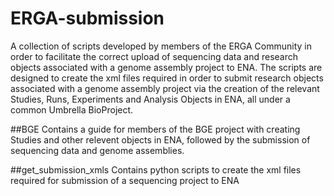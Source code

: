 # ERGA-submission

A collection of scripts developed by members of the ERGA Community in order to facilitate the correct upload of sequencing data and research objects associated with a genome assembly project to ENA. The scripts are designed to create the xml files required in order to submit research objects associated with a genome assembly project via the creation of the relevant Studies, Runs, Experiments and Analysis Objects in ENA, all under a common Umbrella BioProject.

##BGE
Contains a guide for members of the BGE project with creating Studies and other relevent objects in ENA, followed by the submission of sequencing data and genome assemblies.

##get_submission_xmls
Contains python scripts to create the xml files required for submission of a sequencing project to ENA
